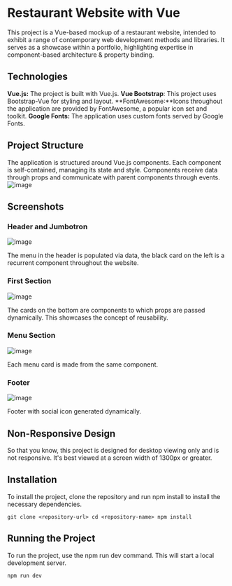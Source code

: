 # Restaurant Website with Vue

This project is a Vue-based mockup of a restaurant website, intended to exhibit a range of contemporary web development methods and libraries. It serves as a showcase within a portfolio, highlighting expertise in component-based architecture & property binding.

## Technologies

**Vue.js:** The project is built with Vue.js.
**Vue Bootstrap**: This project uses Bootstrap-Vue for styling and layout.
**FontAwesome:**Icons throughout the application are provided by FontAwesome, a popular icon set and toolkit.
**Google Fonts:** The application uses custom fonts served by Google Fonts.

## Project Structure

The application is structured around Vue.js components. Each component is self-contained, managing its state and style. Components receive data through props and communicate with parent components through events.
![image](https://github.com/rebs-code/proj-html-vuejs/assets/80966551/59b3c7de-7066-4489-93d3-3091092f70b5)

## Screenshots

### Header and Jumbotron
![image](https://github.com/rebs-code/proj-html-vuejs/assets/80966551/98a1bcc0-ea4c-4a1f-929c-7d2c84dcf100)

The menu in the header is populated via data, the black card on the left is a recurrent component throughout the website.

### First Section

![image](https://github.com/rebs-code/proj-html-vuejs/assets/80966551/7fcc59de-2209-4193-b7ad-fc2d561f2077)

The cards on the bottom are components to which props are passed dynamically. This showcases the concept of reusability.

### Menu Section

![image](https://github.com/rebs-code/proj-html-vuejs/assets/80966551/6043b8d4-fc78-4547-8e20-950ef6fc99c2)

Each menu card is made from the same component.

### Footer

![image](https://github.com/rebs-code/proj-html-vuejs/assets/80966551/7903d64e-2a6f-4402-ace3-3c3b18d5705d)

Footer with social icon generated dynamically.

## Non-Responsive Design

So that you know, this project is designed for desktop viewing only and is not responsive. It's best viewed at a screen width of 1300px or greater.

## Installation

To install the project, clone the repository and run npm install to install the necessary dependencies.

`git clone <repository-url>
cd <repository-name>
npm install`

## Running the Project
To run the project, use the npm run dev command. This will start a local development server.

`npm run dev`
